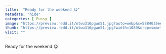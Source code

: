 ```yaml
---
title:  "Ready for the weekend 😋"
metadate: "hide"
categories: [ Pussy ]
image: "https://preview.redd.it/otwu316pgwn51.jpg?auto=webp&s=5884035eec687f4ed1f8d64c177f50c549524e73"
thumb: "https://preview.redd.it/otwu316pgwn51.jpg?width=1080&crop=smart&auto=webp&s=ccafb26c5676e749f1d2a4e1cf29eda369bfe777"
visit: ""
---
```

Ready for the weekend 😋
